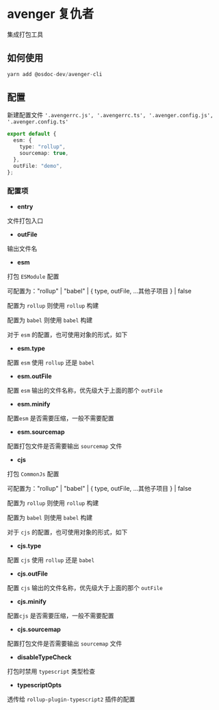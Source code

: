 # avenger 复仇者

集成打包工具

## 如何使用

```TypeScript
yarn add @osdoc-dev/avenger-cli 
```

## 配置

新建配置文件 `'.avengerrc.js', '.avengerrc.ts', '.avenger.config.js', '.avenger.config.ts'`

```typescript
export default {
  esm: {
    type: "rollup",
    sourcemap: true,
  },
  outFile: "demo",
};
```

### 配置项

- **entry**

文件打包入口

- **outFile**

输出文件名

- **esm**

打包 `ESModule` 配置

可配置为："rollup" | "babel" | { type, outFile, ...其他子项目  } | false

配置为 `rollup` 则使用 `rollup` 构建

配置为 `babel` 则使用 `babel` 构建

对于 `esm` 的配置，也可使用对象的形式，如下

- **esm.type**

配置 `esm` 使用 `rollup` 还是 `babel`

- **esm.outFile**

配置 `esm` 输出的文件名称，优先级大于上面的那个 `outFile`

- **esm.minify**

配置`esm` 是否需要压缩，一般不需要配置

- **esm.sourcemap**

配置打包文件是否需要输出 `sourcemap` 文件

- **cjs**

打包 `CommonJs` 配置

可配置为："rollup" | "babel" | { type, outFile, ...其他子项目  } | false

配置为 `rollup` 则使用 `rollup` 构建

配置为 `babel` 则使用 `babel` 构建

对于 `cjs` 的配置，也可使用对象的形式，如下

- **cjs.type**

配置 `cjs` 使用 `rollup` 还是 `babel`

- **cjs.outFile**

配置 `cjs` 输出的文件名称，优先级大于上面的那个 `outFile`

- **cjs.minify**

配置`cjs` 是否需要压缩，一般不需要配置

- **cjs.sourcemap**

配置打包文件是否需要输出 `sourcemap` 文件

- **disableTypeCheck**

打包时禁用 `typescript` 类型检查

- **typescriptOpts**

透传给 `rollup-plugin-typescript2` 插件的配置